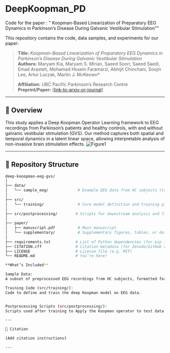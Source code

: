 # DeepKoopman_PD
Code for the paper : " Koopman-Based Linearization of Preparatory EEG Dynamics in Parkinson’s Disease During Galvanic Vestibular Stimulation""

This repository contains the code, data samples, and experiments for our paper:

> **Title:** _Koopman-Based Linearization of Preparatory EEG Dynamics in Parkinson’s Disease During Galvanic Vestibular Stimulation_  
> **Authors:** Maryam Kia, Maryam S. Mirian, Saeed Soori, Saeed Saedi, Emad Arasteh, Mohamad Hosein Faramarzi, Abhijit Chinchani, Soojin Lee, Artur Luczak, Martin J. McKeown*
> 
> **Affiliation:** UBC Pacific Parkinson’s Research Centre  
> **Preprint/Paper:** [[link-to-arxiv-or-journal](https://www.frontiersin.org/journals/human-neuroscience/articles/10.3389/fnhum.2025.1566566/abstract)] 

---

## 🧠 Overview

This study applies a Deep Koopman Operator Learning framework to EEG recordings from Parkinson’s patients and healthy controls, with and without galvanic vestibular stimulation (GVS). Our method captures both spatial and temporal dynamics in a latent linear space, allowing interpretable analysis of non-invasive brain stimulation effects.
![Figure1](https://github.com/user-attachments/assets/aa75f129-d49a-4b9e-a5d7-3923587a8668)

---

## 📁 Repository Structure

```bash
deep-kooopman-eeg-gvs/
│
├── data/                 
│   └── sample_eeg/             # Example EEG data from HC subjects (train/val/test sets)
│
├── src/                  
│   └── training/               # Core model definition and training pipeline
│
├── src/postprocessing/        # Scripts for downstream analysis and figure generation
│
├── paper/                     
│   ├── manuscript.pdf          # Main manuscript 
│   └── supplementary/          # Supplementary figures, tables, or data 
│
├── requirements.txt           # List of Python dependencies (for pip install)
├── CITATION.cff               # Citation metadata (for Zenodo/GitHub citation integration)
├── LICENSE                    # License file (e.g. MIT)
└── README.md                  # You’re here!

**What’s Included**

Sample Data:
A subset of preprocessed EEG recordings from HC subjects, formatted for immediate use. These include separate files for training, validation, and test.

Training Code (src/training/):
Code to define and train the deep Koopman model on EEG data. 


Postprocessing Scripts (src/postprocessing/):
Scripts used after training to Apply the Koopman operator to test data, Reconstruct signals and compute prediction errors, Analyze learned latent dynamics, Generate figures for visualization and publication

---

📎 Citation

(Add citation instructions)

---


